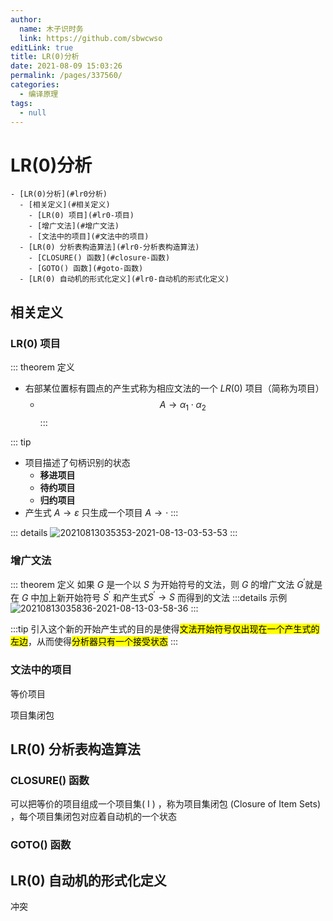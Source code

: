 ```yaml
---
author: 
  name: 木子识时务
  link: https://github.com/sbwcwso
editLink: true
title: LR(0)分析
date: 2021-08-09 15:03:26
permalink: /pages/337560/
categories: 
  - 编译原理
tags: 
  - null
---
```


# LR(0)分析


```markmap
- [LR(0)分析](#lr0分析)
  - [相关定义](#相关定义)
    - [LR(0) 项目](#lr0-项目)
    - [增广文法](#增广文法)
    - [文法中的项目](#文法中的项目)
  - [LR(0) 分析表构造算法](#lr0-分析表构造算法)
    - [CLOSURE() 函数](#closure-函数)
    - [GOTO() 函数](#goto-函数)
  - [LR(0) 自动机的形式化定义](#lr0-自动机的形式化定义)
```

## 相关定义

### LR(0) 项目

::: theorem 定义
* 右部某位置标有圆点的产生式称为相应文法的一个 $LR(0)$ 项目（简称为项目）
  * $$A \rightarrow \alpha_1 \cdot \alpha_2$$
:::

::: tip
* 项目描述了句柄识别的状态
  * **移进项目**
  * **待约项目**
  * **归约项目**
* 产生式 $A\rightarrow \varepsilon$ 只生成一个项目 $A \rightarrow \cdot$
:::

::: details
![20210813035353-2021-08-13-03-53-53](https://cdn.jsdelivr.net/gh/sbwcwso/PicBed@master/20210813035353-2021-08-13-03-53-53.png)
:::

### 增广文法

::: theorem 定义
如果 $G$ 是一个以 $S$ 为开始符号的文法，则 $G$ 的增广文法 $G^\prime$就是在 $G$ 中加上新开始符号 $S^\prime$ 和产生式$S^\prime → S$ 而得到的文法
:::details 示例
![20210813035836-2021-08-13-03-58-36](https://cdn.jsdelivr.net/gh/sbwcwso/PicBed@master/20210813035836-2021-08-13-03-58-36.png)
:::

:::tip 引入这个新的开始产生式的目的是使得<mark class='c3'>文法开始符号仅出现在一个产生式的左边</mark>，从而使得<mark class='c3'>分析器只有一个接受状态</mark>
:::

### 文法中的项目

等价项目

项目集闭包


## LR(0) 分析表构造算法

### CLOSURE() 函数

可以把等价的项目组成一个项目集( I ) ，称为项目集闭包
(Closure of Item Sets) ，每个项目集闭包对应着自动机的一个状态

### GOTO() 函数

## LR(0) 自动机的形式化定义

冲突

